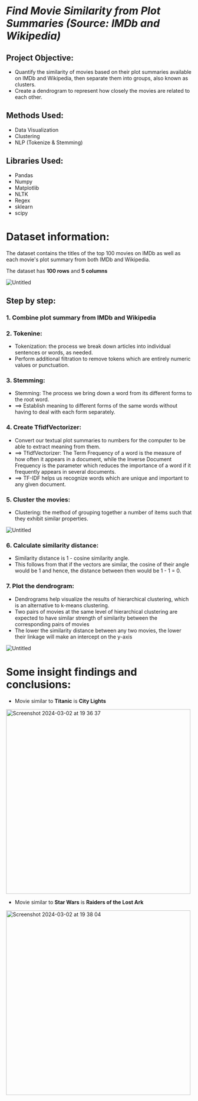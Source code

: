 # ***Find Movie Similarity from Plot Summaries (Source: IMDb and Wikipedia)***

## Project Objective:
* Quantify the similarity of movies based on their plot summaries available on IMDb and Wikipedia, then separate them into groups, also known as clusters.   
* Create a dendrogram to represent how closely the movies are related to each other.

## Methods Used:
* Data Visualization
* Clustering
* NLP (Tokenize & Stemming)

## Libraries Used:
* Pandas
* Numpy
* Matplotlib
* NLTK
* Regex
* sklearn
* scipy

# Dataset information:
The dataset contains the titles of the top 100 movies on IMDb as well as each movie's plot summary from both IMDb and Wikipedia.

The dataset has **100 rows** and **5 columns**

![Untitled](https://github.com/Khangtran94/Find_Movie_Similarity/assets/146164801/624955b6-247e-4c42-88be-d960a2419760)

## Step by step:
### 1. Combine plot summary from IMDb and Wikipedia
### 2. Tokenine:
* Tokenization: the process we break down articles into individual sentences or words, as needed.
* Perform additional filtration to remove tokens which are entirely numeric values or punctuation.
### 3. Stemming:
* Stemming: The process we bring down a word from its different forms to the root word.
* ==> Establish meaning to different forms of the same words without having to deal with each form separately.
### 4. Create TfidfVectorizer:
* Convert our textual plot summaries to numbers for the computer to be able to extract meaning from them.
* ==> TfidfVectorizer: The Term Frequency of a word is the measure of how often it appears in a document, while the Inverse Document Frequency is the parameter which reduces the importance of a word if it frequently appears in several documents.
* ==> TF-IDF helps us recognize words which are unique and important to any given document.
### 5. Cluster the movies:
* Clustering: the method of grouping together a number of items such that they exhibit similar properties.
  
![Untitled](https://github.com/Khangtran94/Find_Movie_Similarity/assets/146164801/784edc79-63d9-46bf-ab6a-e5cbd1597b7f)

### 6. Calculate similarity distance:
* Similarity distance is 1 - cosine similarity angle.
* This follows from that if the vectors are similar, the cosine of their angle would be 1 and hence, the distance between then would be 1 - 1 = 0.

### 7. Plot the dendrogram:
* Dendrograms help visualize the results of hierarchical clustering, which is an alternative to k-means clustering.
* Two pairs of movies at the same level of hierarchical clustering are expected to have similar strength of similarity between the corresponding pairs of movies
* The lower the similarity distance between any two movies, the lower their linkage will make an intercept on the y-axis

![Untitled](https://github.com/Khangtran94/Find_Movie_Similarity/assets/146164801/d27e72fc-e04d-42b7-a5d6-db71a6fc5571)

# Some insight findings and conclusions:
* Movie similar to **Titanic** is **City Lights**
<img width="500" alt="Screenshot 2024-03-02 at 19 36 37" src="https://github.com/Khangtran94/Find_Movie_Similarity/assets/146164801/157a5c3a-f349-4200-94ee-f3ae85496de6">

* Movie similar to **Star Wars** is **Raiders of the Lost Ark**
<img width="500" alt="Screenshot 2024-03-02 at 19 38 04" src="https://github.com/Khangtran94/Find_Movie_Similarity/assets/146164801/b3117f0c-30cb-4eea-88c7-fbbe89b917ec">
